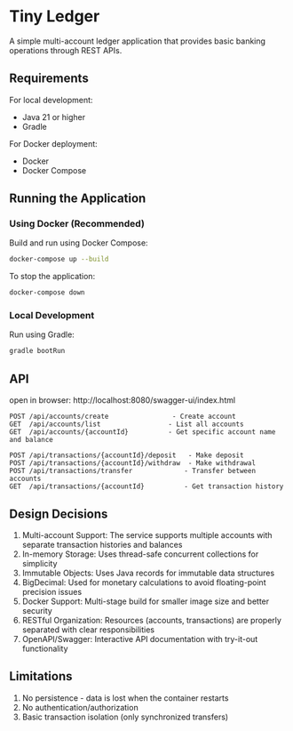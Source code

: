 # Tiny Ledger

A simple multi-account ledger application that provides basic banking operations through REST APIs.

## Requirements

For local development:
- Java 21 or higher
- Gradle

For Docker deployment:
- Docker
- Docker Compose

## Running the Application

### Using Docker (Recommended)

Build and run using Docker Compose:
```bash
docker-compose up --build
```

To stop the application:
```bash
docker-compose down
```

### Local Development

Run using Gradle:
```bash
gradle bootRun
```

## API 
open in browser: http://localhost:8080/swagger-ui/index.html

```
POST /api/accounts/create                - Create account
GET  /api/accounts/list                 - List all accounts
GET  /api/accounts/{accountId}          - Get specific account name and balance

POST /api/transactions/{accountId}/deposit   - Make deposit
POST /api/transactions/{accountId}/withdraw  - Make withdrawal
POST /api/transactions/transfer             - Transfer between accounts
GET  /api/transactions/{accountId}          - Get transaction history
```

## Design Decisions

1. Multi-account Support: The service supports multiple accounts with separate transaction histories and balances
2. In-memory Storage: Uses thread-safe concurrent collections for simplicity
3. Immutable Objects: Uses Java records for immutable data structures
4. BigDecimal: Used for monetary calculations to avoid floating-point precision issues
5. Docker Support: Multi-stage build for smaller image size and better security
6. RESTful Organization: Resources (accounts, transactions) are properly separated with clear responsibilities
7. OpenAPI/Swagger: Interactive API documentation with try-it-out functionality

## Limitations

1. No persistence - data is lost when the container restarts
2. No authentication/authorization
3. Basic transaction isolation (only synchronized transfers)